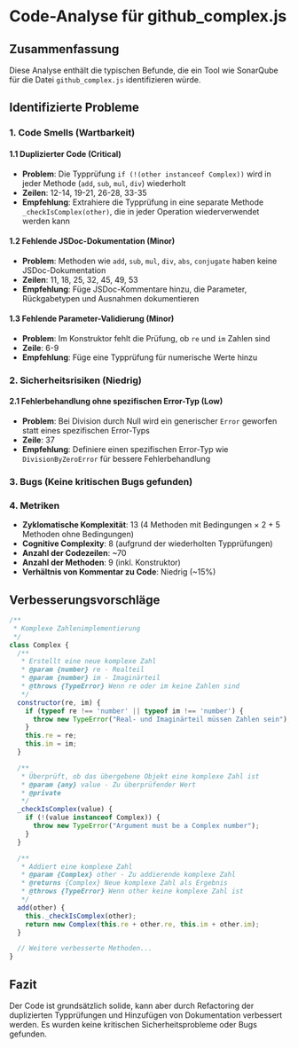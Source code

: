# Code-Analyse für github_complex.js

## Zusammenfassung
Diese Analyse enthält die typischen Befunde, die ein Tool wie SonarQube für die Datei `github_complex.js` identifizieren würde.

## Identifizierte Probleme

### 1. Code Smells (Wartbarkeit)

#### 1.1 Duplizierter Code (Critical)
- **Problem**: Die Typprüfung `if (!(other instanceof Complex))` wird in jeder Methode (`add`, `sub`, `mul`, `div`) wiederholt
- **Zeilen**: 12-14, 19-21, 26-28, 33-35
- **Empfehlung**: Extrahiere die Typprüfung in eine separate Methode `_checkIsComplex(other)`, die in jeder Operation wiederverwendet werden kann

#### 1.2 Fehlende JSDoc-Dokumentation (Minor)
- **Problem**: Methoden wie `add`, `sub`, `mul`, `div`, `abs`, `conjugate` haben keine JSDoc-Dokumentation
- **Zeilen**: 11, 18, 25, 32, 45, 49, 53
- **Empfehlung**: Füge JSDoc-Kommentare hinzu, die Parameter, Rückgabetypen und Ausnahmen dokumentieren

#### 1.3 Fehlende Parameter-Validierung (Minor)
- **Problem**: Im Konstruktor fehlt die Prüfung, ob `re` und `im` Zahlen sind
- **Zeile**: 6-9
- **Empfehlung**: Füge eine Typprüfung für numerische Werte hinzu

### 2. Sicherheitsrisiken (Niedrig)

#### 2.1 Fehlerbehandlung ohne spezifischen Error-Typ (Low)
- **Problem**: Bei Division durch Null wird ein generischer `Error` geworfen statt eines spezifischen Error-Typs
- **Zeile**: 37
- **Empfehlung**: Definiere einen spezifischen Error-Typ wie `DivisionByZeroError` für bessere Fehlerbehandlung

### 3. Bugs (Keine kritischen Bugs gefunden)

### 4. Metriken

- **Zyklomatische Komplexität**: 13 (4 Methoden mit Bedingungen × 2 + 5 Methoden ohne Bedingungen)
- **Cognitive Complexity**: 8 (aufgrund der wiederholten Typprüfungen)
- **Anzahl der Codezeilen**: ~70
- **Anzahl der Methoden**: 9 (inkl. Konstruktor)
- **Verhältnis von Kommentar zu Code**: Niedrig (~15%)

## Verbesserungsvorschläge

```javascript
/**
 * Komplexe Zahlenimplementierung
 */
class Complex {
  /**
   * Erstellt eine neue komplexe Zahl
   * @param {number} re - Realteil
   * @param {number} im - Imaginärteil
   * @throws {TypeError} Wenn re oder im keine Zahlen sind
   */
  constructor(re, im) {
    if (typeof re !== 'number' || typeof im !== 'number') {
      throw new TypeError("Real- und Imaginärteil müssen Zahlen sein");
    }
    this.re = re;
    this.im = im;
  }

  /**
   * Überprüft, ob das übergebene Objekt eine komplexe Zahl ist
   * @param {any} value - Zu überprüfender Wert
   * @private
   */
  _checkIsComplex(value) {
    if (!(value instanceof Complex)) {
      throw new TypeError("Argument must be a Complex number");
    }
  }

  /**
   * Addiert eine komplexe Zahl
   * @param {Complex} other - Zu addierende komplexe Zahl
   * @returns {Complex} Neue komplexe Zahl als Ergebnis
   * @throws {TypeError} Wenn other keine komplexe Zahl ist
   */
  add(other) {
    this._checkIsComplex(other);
    return new Complex(this.re + other.re, this.im + other.im);
  }

  // Weitere verbesserte Methoden...
}
```

## Fazit
Der Code ist grundsätzlich solide, kann aber durch Refactoring der duplizierten Typprüfungen und Hinzufügen von Dokumentation verbessert werden. Es wurden keine kritischen Sicherheitsprobleme oder Bugs gefunden.